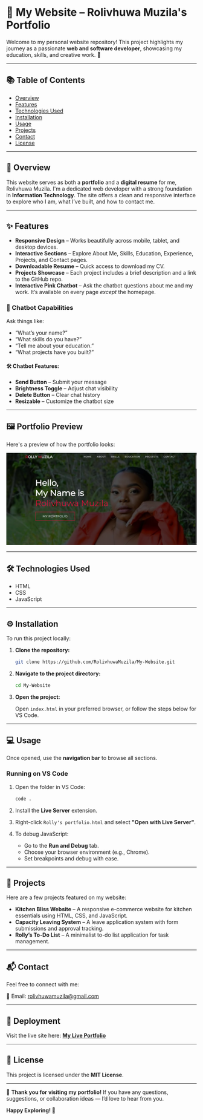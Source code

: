 # 🎉 My Website – Rolivhuwa Muzila's Portfolio

Welcome to my personal website repository! This project highlights my journey as a passionate **web and software developer**, showcasing my education, skills, and creative work. 🌟

---

## 📚 Table of Contents

* [Overview](#-overview)
* [Features](#-features)
* [Technologies Used](#-technologies-used)
* [Installation](#-installation)
* [Usage](#-usage)
* [Projects](#-projects)
* [Contact](#-contact)
* [License](#-license)

---

## 📖 Overview

This website serves as both a **portfolio** and a **digital resume** for me, Rolivhuwa Muzila. I'm a dedicated web developer with a strong foundation in **Information Technology**. The site offers a clean and responsive interface to explore who I am, what I’ve built, and how to contact me.

---

## ✨ Features

* **Responsive Design** – Works beautifully across mobile, tablet, and desktop devices.
* **Interactive Sections** – Explore About Me, Skills, Education, Experience, Projects, and Contact pages.
* **Downloadable Resume** – Quick access to download my CV.
* **Projects Showcase** – Each project includes a brief description and a link to the GitHub repo.
* **Interactive Pink Chatbot** – Ask the chatbot questions about me and my work. It’s available on every page *except* the homepage.

### 💬 Chatbot Capabilities

Ask things like:

* “What’s your name?”
* “What skills do you have?”
* “Tell me about your education.”
* “What projects have you built?”

#### 🛠️ Chatbot Features:

* **Send Button** – Submit your message
* **Brightness Toggle** – Adjust chat visibility
* **Delete Button** – Clear chat history
* **Resizable** – Customize the chatbot size

---

## 🖼️ Portfolio Preview

Here's a preview of how the portfolio looks:

![Portfolio Screenshot](./portfolio%20screenshot.PNG)

---

## 🛠️ Technologies Used

* HTML
* CSS
* JavaScript

---

## ⚙️ Installation

To run this project locally:

1. **Clone the repository:**

   ```bash
   git clone https://github.com/RolivhuwaMuzila/My-Website.git
   ```

2. **Navigate to the project directory:**

   ```bash
   cd My-Website
   ```

3. **Open the project:**

   Open `index.html` in your preferred browser, or follow the steps below for VS Code.

---

## 💻 Usage

Once opened, use the **navigation bar** to browse all sections.

### Running on VS Code

1. Open the folder in VS Code:

   ```bash
   code .
   ```

2. Install the **Live Server** extension.

3. Right-click `Rolly's portfolio.html` and select **"Open with Live Server"**.

4. To debug JavaScript:

   * Go to the **Run and Debug** tab.
   * Choose your browser environment (e.g., Chrome).
   * Set breakpoints and debug with ease.

---

## 🚀 Projects

Here are a few projects featured on my website:

* **Kitchen Bliss Website** – A responsive e-commerce website for kitchen essentials using HTML, CSS, and JavaScript.
* **Capacity Leaving System** – A leave application system with form submissions and approval tracking.
* **Rolly’s To-Do List** – A minimalist to-do list application for task management.

---

## 📬 Contact

Feel free to connect with me:

📧 Email: [rolivhuwamuzila@gmail.com](mailto:rolivhuwamuzila@gmail.com)

---

## 🔗 Deployment

Visit the live site here:
**[My Live Portfolio](https://roli-s-portfolio-serc-r9cwcoxev-rolivhuwamuzilas-projects.vercel.app/)**

---

## 📄 License

This project is licensed under the **MIT License**.

---

🎉 **Thank you for visiting my portfolio!**
If you have any questions, suggestions, or collaboration ideas — I’d love to hear from you.

**Happy Exploring! 🌟**

